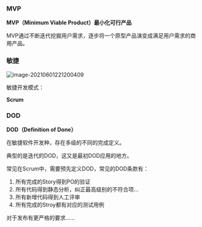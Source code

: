 ### MVP

**MVP（Minimum Viable Product）最小化可行产品**

MVP通过不断迭代挖掘用户需求，逐步将一个原型产品演变成满足用户需求的商用产品。



### 敏捷

![image-20210601221200409](../img/image-20210601221200409.png)

敏捷开发模式：

**Scrum**



### DOD

**DOD（Definition of Done）**

在敏捷软件开发种，存在多级的不同的完成定义。

典型的是迭代的DOD，这又是最初DOD应用的地方。

常见在Scrum中，需要预先定义DOD，常见的DOD条款有：

1. 所有完成的Story得到PO的验证
2. 所有代码得到静态分析，纠正最高级别的不符合项...
3. 所有新增代码得到人工评审
4. 所有完成的Stroy都有对应的测试用例

对于发布有更严格的要求......